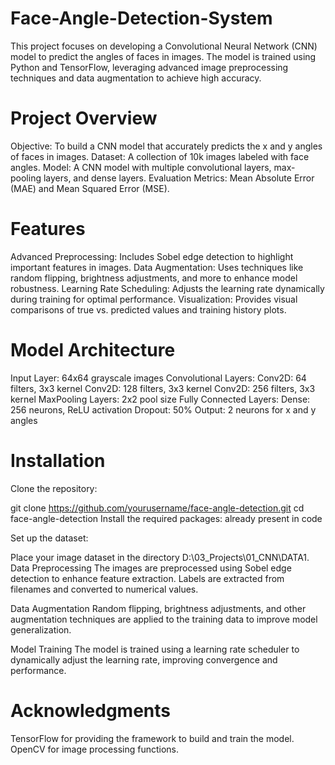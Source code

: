 # Face-Angle-Detection-System
This project focuses on developing a Convolutional Neural Network (CNN) model to predict the angles of faces in images. The model is trained using Python and TensorFlow, leveraging advanced image preprocessing techniques and data augmentation to achieve high accuracy.

# Project Overview
Objective: To build a CNN model that accurately predicts the x and y angles of faces in images.
Dataset: A collection of 10k images labeled with face angles.
Model: A CNN model with multiple convolutional layers, max-pooling layers, and dense layers.
Evaluation Metrics: Mean Absolute Error (MAE) and Mean Squared Error (MSE).
# Features
Advanced Preprocessing: Includes Sobel edge detection to highlight important features in images.
Data Augmentation: Uses techniques like random flipping, brightness adjustments, and more to enhance model robustness.
Learning Rate Scheduling: Adjusts the learning rate dynamically during training for optimal performance.
Visualization: Provides visual comparisons of true vs. predicted values and training history plots.
# Model Architecture
Input Layer: 64x64 grayscale images
Convolutional Layers:
Conv2D: 64 filters, 3x3 kernel
Conv2D: 128 filters, 3x3 kernel
Conv2D: 256 filters, 3x3 kernel
MaxPooling Layers: 2x2 pool size
Fully Connected Layers:
Dense: 256 neurons, ReLU activation
Dropout: 50%
Output: 2 neurons for x and y angles
# Installation
Clone the repository:

git clone https://github.com/yourusername/face-angle-detection.git
cd face-angle-detection
Install the required packages: already present in code

Set up the dataset:

Place your image dataset in the directory D:\\03_Projects\\01_CNN\\DATA1.
Data Preprocessing
The images are preprocessed using Sobel edge detection to enhance feature extraction. Labels are extracted from filenames and converted to numerical values.

Data Augmentation
Random flipping, brightness adjustments, and other augmentation techniques are applied to the training data to improve model generalization.

Model Training
The model is trained using a learning rate scheduler to dynamically adjust the learning rate, improving convergence and performance.

# Acknowledgments
TensorFlow for providing the framework to build and train the model.
OpenCV for image processing functions.
